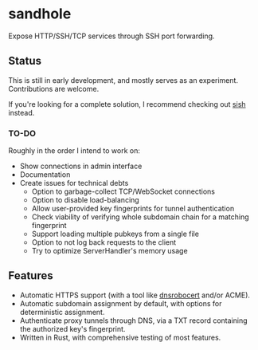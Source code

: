 # sandhole

Expose HTTP/SSH/TCP services through SSH port forwarding.

## Status

This is still in early development, and mostly serves as an experiment. Contributions are welcome.

If you're looking for a complete solution, I recommend checking out [sish](https://github.com/antoniomika/sish/) instead.

### TO-DO

Roughly in the order I intend to work on:

- Show connections in admin interface
- Documentation
- Create issues for technical debts
  - Option to garbage-collect TCP/WebSocket connections
  - Option to disable load-balancing
  - Allow user-provided key fingerprints for tunnel authentication
  - Check viability of verifying whole subdomain chain for a matching fingerprint
  - Support loading multiple pubkeys from a single file
  - Option to not log back requests to the client
  - Try to optimize ServerHandler's memory usage

## Features

- Automatic HTTPS support (with a tool like [dnsrobocert](https://github.com/adferrand/dnsrobocert) and/or ACME).
- Automatic subdomain assignment by default, with options for deterministic assignment.
- Authenticate proxy tunnels through DNS, via a TXT record containing the authorized key's fingerprint.
- Written in Rust, with comprehensive testing of most features.
